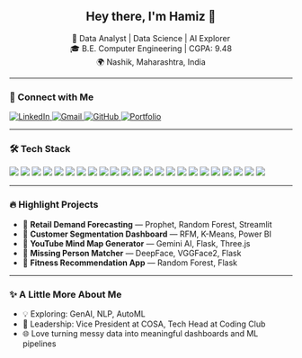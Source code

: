 <h2 align="center">Hey there, I'm Hamiz 👋</h2>

<p align="center">
  🚀 Data Analyst | Data Science | AI Explorer <br>
  🎓 B.E. Computer Engineering | CGPA: 9.48<br>
  🌍 Nashik, Maharashtra, India
</p>

---

### 🔗 Connect with Me
<p align="left">
  <a href="https://linkedin.com/in/hamiz-khan-2b5866215" target="_blank">
    <img alt="LinkedIn" src="https://img.shields.io/badge/LinkedIn-blue?style=for-the-badge&logo=linkedin">
  </a>
  <a href="mailto:hamiz.afkhan@gmail.com" target="_blank">
    <img alt="Gmail" src="https://img.shields.io/badge/Gmail-red?style=for-the-badge&logo=gmail&logoColor=white">
  </a>
  <a href="https://github.com/Hamizkhan08" target="_blank">
    <img alt="GitHub" src="https://img.shields.io/badge/GitHub-181717?style=for-the-badge&logo=github">
  </a>
  <a href="[https://your-portfolio-link.com](https://hamizkhanportfolio.vercel.app/)" target="_blank">
    <img alt="Portfolio" src="https://img.shields.io/badge/Portfolio-121212?style=for-the-badge&logo=vercel">
  </a>
</p>

---

### 🛠️ Tech Stack
<p align="left">
  <img src="https://img.shields.io/badge/Python-3776AB?style=flat-square&logo=python&logoColor=white"/>
  <img src="https://img.shields.io/badge/C-00599C?style=flat-square&logo=c&logoColor=white"/>
  <img src="https://img.shields.io/badge/C++-00599C?style=flat-square&logo=c%2B%2B&logoColor=white"/>
  <img src="https://img.shields.io/badge/HTML5-E34F26?style=flat-square&logo=html5&logoColor=white"/>
  <img src="https://img.shields.io/badge/CSS3-1572B6?style=flat-square&logo=css3&logoColor=white"/>

  <img src="https://img.shields.io/badge/Pandas-150458?style=flat-square&logo=pandas&logoColor=white"/>
  <img src="https://img.shields.io/badge/Numpy-013243?style=flat-square&logo=numpy&logoColor=white"/>
  <img src="https://img.shields.io/badge/Matplotlib-11557C?style=flat-square&logo=plotly&logoColor=white"/>
  <img src="https://img.shields.io/badge/Seaborn-0099CC?style=flat-square&logo=python&logoColor=white"/>
  <img src="https://img.shields.io/badge/scikit--learn-F7931E?style=flat-square&logo=scikitlearn&logoColor=white"/>
  <img src="https://img.shields.io/badge/HuggingFace-FFD21F?style=flat-square&logo=huggingface&logoColor=black"/>
  <img src="https://img.shields.io/badge/OpenAI-412991?style=flat-square&logo=openai&logoColor=white"/>
  <img src="https://img.shields.io/badge/LLMs-GeminiAI-blue?style=flat-square"/>

  <img src="https://img.shields.io/badge/MySQL-005C84?style=flat-square&logo=mysql&logoColor=white"/>
  <img src="https://img.shields.io/badge/PostgreSQL-336791?style=flat-square&logo=postgresql&logoColor=white"/>
  <img src="https://img.shields.io/badge/SQL-4479A1?style=flat-square&logo=postgresql&logoColor=white"/>

  <img src="https://img.shields.io/badge/PowerBI-F2C811?style=flat-square&logo=powerbi&logoColor=black"/>
  <img src="https://img.shields.io/badge/Flask-000000?style=flat-square&logo=flask&logoColor=white"/>
  <img src="https://img.shields.io/badge/Streamlit-FF4B4B?style=flat-square&logo=streamlit&logoColor=white"/>

  <img src="https://img.shields.io/badge/Git-F05032?style=flat-square&logo=git&logoColor=white"/>
  <img src="https://img.shields.io/badge/GitHub-181717?style=flat-square&logo=github&logoColor=white"/>
  <img src="https://img.shields.io/badge/Jupyter-F37626?style=flat-square&logo=jupyter&logoColor=white"/>
  <img src="https://img.shields.io/badge/VSCode-007ACC?style=flat-square&logo=visual%20studio%20code&logoColor=white"/>
</p>

---

### 🔥 Highlight Projects
- 🧠 **Retail Demand Forecasting** — Prophet, Random Forest, Streamlit  
- 🧬 **Customer Segmentation Dashboard** — RFM, K-Means, Power BI  
- 🤖 **YouTube Mind Map Generator** — Gemini AI, Flask, Three.js  
- 🚨 **Missing Person Matcher** — DeepFace, VGGFace2, Flask  
- 🥗 **Fitness Recommendation App** — Random Forest, Flask

---

### ✨ A Little More About Me
- 💡 Exploring: GenAI, NLP, AutoML  
- 👥 Leadership: Vice President at COSA, Tech Head at Coding Club  
- 🌐 Love turning messy data into meaningful dashboards and ML pipelines  
